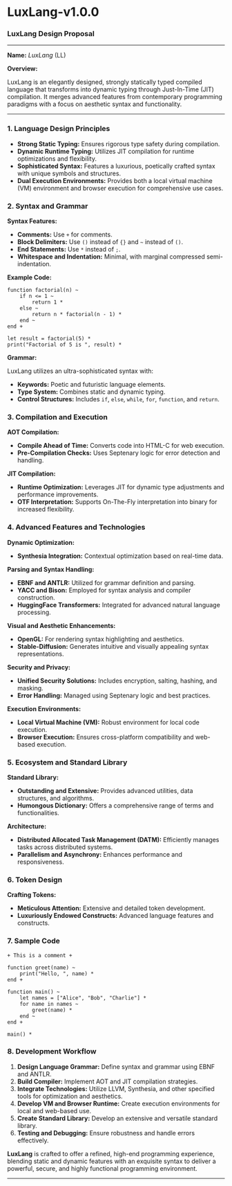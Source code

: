 # LuxLang-v1.0.0

### **LuxLang Design Proposal**

---

**Name:** *LuxLang* (LL)

**Overview:**

LuxLang is an elegantly designed, strongly statically typed compiled language that transforms into dynamic typing through Just-In-Time (JIT) compilation. It merges advanced features from contemporary programming paradigms with a focus on aesthetic syntax and functionality.

---

### **1. Language Design Principles**

- **Strong Static Typing:** Ensures rigorous type safety during compilation.
- **Dynamic Runtime Typing:** Utilizes JIT compilation for runtime optimizations and flexibility.
- **Sophisticated Syntax:** Features a luxurious, poetically crafted syntax with unique symbols and structures.
- **Dual Execution Environments:** Provides both a local virtual machine (VM) environment and browser execution for comprehensive use cases.

### **2. Syntax and Grammar**

**Syntax Features:**

- **Comments:** Use `+` for comments.
- **Block Delimiters:** Use `()` instead of `{}` and `~` instead of `()`.
- **End Statements:** Use `*` instead of `;`.
- **Whitespace and Indentation:** Minimal, with marginal compressed semi-indentation.

**Example Code:**

```luxlang
function factorial(n) ~
    if n <= 1 ~
        return 1 *
    else ~
        return n * factorial(n - 1) *
    end ~
end +

let result = factorial(5) *
print("Factorial of 5 is ", result) *
```

**Grammar:**

LuxLang utilizes an ultra-sophisticated syntax with:
- **Keywords:** Poetic and futuristic language elements.
- **Type System:** Combines static and dynamic typing.
- **Control Structures:** Includes `if`, `else`, `while`, `for`, `function`, and `return`.

### **3. Compilation and Execution**

**AOT Compilation:**

- **Compile Ahead of Time:** Converts code into HTML-C for web execution.
- **Pre-Compilation Checks:** Uses Septenary logic for error detection and handling.

**JIT Compilation:**

- **Runtime Optimization:** Leverages JIT for dynamic type adjustments and performance improvements.
- **OTF Interpretation:** Supports On-The-Fly interpretation into binary for increased flexibility.

### **4. Advanced Features and Technologies**

**Dynamic Optimization:**

- **Synthesia Integration:** Contextual optimization based on real-time data.

**Parsing and Syntax Handling:**

- **EBNF and ANTLR:** Utilized for grammar definition and parsing.
- **YACC and Bison:** Employed for syntax analysis and compiler construction.
- **HuggingFace Transformers:** Integrated for advanced natural language processing.

**Visual and Aesthetic Enhancements:**

- **OpenGL:** For rendering syntax highlighting and aesthetics.
- **Stable-Diffusion:** Generates intuitive and visually appealing syntax representations.

**Security and Privacy:**

- **Unified Security Solutions:** Includes encryption, salting, hashing, and masking.
- **Error Handling:** Managed using Septenary logic and best practices.

**Execution Environments:**

- **Local Virtual Machine (VM):** Robust environment for local code execution.
- **Browser Execution:** Ensures cross-platform compatibility and web-based execution.

### **5. Ecosystem and Standard Library**

**Standard Library:**

- **Outstanding and Extensive:** Provides advanced utilities, data structures, and algorithms.
- **Humongous Dictionary:** Offers a comprehensive range of terms and functionalities.

**Architecture:**

- **Distributed Allocated Task Management (DATM):** Efficiently manages tasks across distributed systems.
- **Parallelism and Asynchrony:** Enhances performance and responsiveness.

### **6. Token Design**

**Crafting Tokens:**

- **Meticulous Attention:** Extensive and detailed token development.
- **Luxuriously Endowed Constructs:** Advanced language features and constructs.

### **7. Sample Code**

```luxlang
+ This is a comment +

function greet(name) ~
    print("Hello, ", name) *
end +

function main() ~
    let names = ["Alice", "Bob", "Charlie"] *
    for name in names ~
        greet(name) *
    end ~
end +

main() *
```

### **8. Development Workflow**

1. **Design Language Grammar:** Define syntax and grammar using EBNF and ANTLR.
2. **Build Compiler:** Implement AOT and JIT compilation strategies.
3. **Integrate Technologies:** Utilize LLVM, Synthesia, and other specified tools for optimization and aesthetics.
4. **Develop VM and Browser Runtime:** Create execution environments for local and web-based use.
5. **Create Standard Library:** Develop an extensive and versatile standard library.
6. **Testing and Debugging:** Ensure robustness and handle errors effectively.

**LuxLang** is crafted to offer a refined, high-end programming experience, blending static and dynamic features with an exquisite syntax to deliver a powerful, secure, and highly functional programming environment.

---
